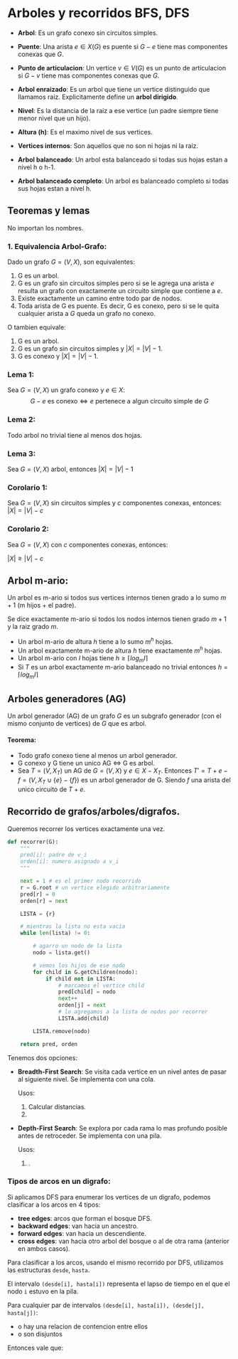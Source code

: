 # Arboles y recorridos BFS, DFS

- <b>Arbol</b>: Es un grafo conexo sin circuitos simples.

- <b>Puente</b>: Una arista $e \in X(G)$ es puente si $G-e$ tiene mas componentes conexas que $G$.

- <b>Punto de articulacion</b>: Un vertice $v \in V(G)$ es un punto de articulacion si $G-v$ tiene mas componentes conexas que $G$.

- <b>Arbol enraizado</b>: Es un arbol que tiene un vertice distinguido que llamamos raiz. Explicitamente define un <b>arbol dirigido</b>.

- <b>Nivel</b>: Es la distancia de la raiz a ese vertice (un padre siempre tiene menor nivel que un hijo).

- <b>Altura (h)</b>: Es el maximo nivel de sus vertices.

- <b>Vertices internos</b>: Son aquellos que no son ni hojas ni la raiz.

- <b>Arbol balanceado</b>: Un arbol esta balanceado si todas sus hojas estan a nivel h o h-1.

- <b>Arbol balanceado completo</b>: Un arbol es balanceado  completo si todas sus hojas estan a nivel h.

## Teoremas y lemas

No importan los nombres.

### 1. Equivalencia Arbol-Grafo: 
Dado un grafo $G=(V,X)$, son equivalentes:

1. G es un arbol.
2. G es un grafo sin circuitos simples pero si se le agrega una arista $e$ resulta un grafo con exactamente un circuito simple que contiene a $e$.
3. Existe exactamente un camino entre todo par de nodos.
4. Toda arista de G es puente. Es decir, G es conexo, pero si se le quita cualquier arista a $G$ queda un grafo no conexo. 

O tambien equivale:

1. G es un arbol.
2. G es un grafo sin circuitos simples y $|X|=|V|-1$.
3. G es conexo y $|X|=|V|-1$.

### Lema 1: 
Sea $G=(V,X)$ un grafo conexo y $e\in X$:
$$G-e \text{ es conexo} \iff e \text{ pertenece a algun circuito simple de }G$$

### Lema 2: 
Todo arbol no trivial tiene al menos dos hojas.

### Lema 3: 
Sea $G=(V,X)$ arbol, entonces $|X|=|V|-1$

### Corolario 1:
Sea $G=(V,X)$ sin circuitos simples y $c$ componentes conexas, entonces: $|X| = |V| - c$

### Corolario 2: 
Sea $G=(V,X)$ con $c$ componentes conexas, entonces:

$|X| \geq |V|-c$

## Arbol m-ario:
Un arbol es m-ario si todos sus vertices internos tienen grado a lo sumo $m+1$ (m hijos + el padre).

Se dice exactamente m-ario si todos los nodos internos tienen grado $m+1$ y la raiz grado $m$.

- Un arbol m-ario de altura $h$ tiene a lo sumo $m^h$ hojas.
- Un arbol exactamente m-ario de altura $h$ tiene exactamente $m^h$ hojas.
- Un arbol m-ario con $I$ hojas tiene $h\geq \lceil log_m I \rceil$
- Si $T$ es un arbol exactamente m-ario balanceado no trivial entonces $h=\lceil log_m I \rceil$

## Arboles generadores (AG)
Un arbol generador (AG) de un grafo $G$ es un subgrafo generador (con el mismo conjunto de vertices) de $G$ que es arbol.

#### Teorema: 
- Todo grafo conexo tiene al menos un arbol generador.
- G conexo y G tiene un unico AG $\iff$ G es arbol.
- Sea $T=(V,X_T)$ un AG de $G=(V,X)$ y $e \in X - X_T$. Entonces $T' = T + e - f = (V, X_T \cup \{ e \} - \{ f \})$ es un arbol generador de G. Siendo $f$ una arista del  unico circuito de $T+e$.

## Recorrido de grafos/arboles/digrafos.
Queremos recorrer los vertices exactamente una vez.

~~~python
def recorrer(G):
    """
    pred[i]: padre de v_i
    orden[i]: numero asignado a v_i
    """

    next = 1 # es el primer nodo recorrido
    r = G.root # un vertice elegido arbitrariamente
    pred[r] = 0
    orden[r] = next

    LISTA = {r}

    # mientras la lista no esta vacia
    while len(lista) != 0:

        # agarro un nodo de la lista        
        nodo = lista.get()

        # vemos los hijos de ese nodo
        for child in G.getChildren(nodo):                 
            if child not in LISTA:
                # marcamos el vertice child
                pred[child] = nodo
                next++
                orden[j] = next
                # lo agregamos a la lista de nodos por recorrer
                LISTA.add(child)

        LISTA.remove(nodo)

    return pred, orden
~~~


Tenemos dos opciones: 
- <b>Breadth-First Search</b>: Se visita cada vertice en un nivel antes de pasar al siguiente nivel. Se implementa con una cola.

    Usos:     
    1. Calcular distancias.
    2. 

- <b>Depth-First Search</b>: Se explora por cada rama lo mas profundo posible antes de retroceder. Se implementa con una pila.

    Usos:  
    1. .


### Tipos de arcos en un digrafo:
Si aplicamos DFS para enumerar los vertices de un digrafo, podemos clasificar a los arcos en 4 tipos:
    
- <b>tree edges</b>: arcos que forman el bosque DFS.
- <b>backward edges</b>: van hacia un ancestro.
- <b>forward edges</b>: van hacia un descendiente.
- <b>cross edges</b>: van hacia otro arbol del bosque o al de otra rama (anterior en ambos casos).

Para clasificar a los arcos, usando el mismo recorrido por DFS, utilizamos las estructuras `desde`, `hasta`.

El intervalo `(desde[i], hasta[i])` representa el lapso de tiempo en el que el nodo `i` estuvo en la pila.

Para cualquier par de intervalos `(desde[i], hasta[i]), (desde[j], hasta[j])`:

- o hay una relacion de contencion entre ellos
- o son disjuntos

Entonces vale que:
